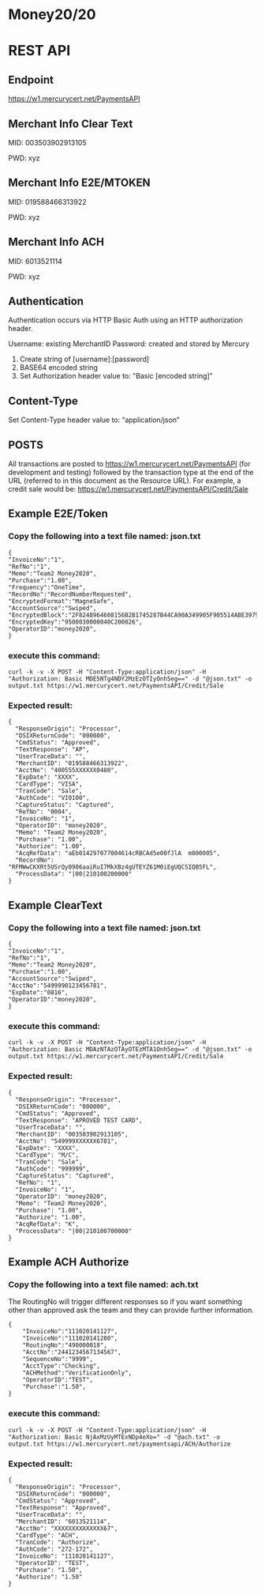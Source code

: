Money20/20
=========

# REST API

## Endpoint

https://w1.mercurycert.net/PaymentsAPI

## Merchant Info Clear Text

MID: 003503902913105

PWD: xyz

## Merchant Info E2E/MTOKEN

MID: 019588466313922

PWD: xyz

## Merchant Info ACH
MID: 6013521114

PWD: xyz

## Authentication

Authentication occurs via HTTP Basic Auth using an HTTP authorization header.

Username: existing MerchantID Password: created and stored by Mercury

1. Create string of [username]:[password]
2. BASE64 encoded string
3. Set Authorization header value to: "Basic [encoded string]"

## Content-Type

Set Content-Type header value to: “application/json”

## POSTS

All transactions are posted to https://w1.mercurycert.net/PaymentsAPI (for development and testing) followed by the transaction type at the end of the URL (referred to in this document as the Resource URL). For example, a credit sale would be: https://w1.mercurycert.net/PaymentsAPI/Credit/Sale

## Example E2E/Token

### Copy the following into a text file named:  json.txt

```
{
"InvoiceNo":"1",
"RefNo":"1",
"Memo":"Team2 Money2020",
"Purchase":"1.00",
"Frequency":"OneTime",
"RecordNo":"RecordNumberRequested",
"EncryptedFormat":"MagneSafe",
"AccountSource":"Swiped",
"EncryptedBlock":"2F8248964608156B2B1745287B44CA90A349905F905514ABE3979D7957F13804705684B1C9D5641C",
"EncryptedKey":"9500030000040C200026",
"OperatorID":"money2020",
}

```

### execute this command:

```
curl -k -v -X POST -H "Content-Type:application/json" -H "Authorization: Basic MDE5NTg4NDY2MzEzOTIyOnh5eg==" -d "@json.txt" -o output.txt https://w1.mercurycert.net/PaymentsAPI/Credit/Sale
```

### Expected result:

```
{
  "ResponseOrigin": "Processor",
  "DSIXReturnCode": "000000",
  "CmdStatus": "Approved",
  "TextResponse": "AP",
  "UserTraceData": "",
  "MerchantID": "019588466313922",
  "AcctNo": "400555XXXXXX0480",
  "ExpDate": "XXXX",
  "CardType": "VISA",
  "TranCode": "Sale",
  "AuthCode": "VI0100",
  "CaptureStatus": "Captured",
  "RefNo": "0004",
  "InvoiceNo": "1",
  "OperatorID": "money2020",
  "Memo": "Team2 Money2020",
  "Purchase": "1.00",
  "Authorize": "1.00",
  "AcqRefData": "aEb014297077004614cRBCAd5e00fJlA  m000005",
  "RecordNo": "RFMWwCKXRt5USrQy0906aaiRuI7MkXBz4gUTEYZ61M0iEgUQCSIQB5FL",
  "ProcessData": "|00|210100200000"
}
```

## Example ClearText

### Copy the following into a text file named:  json.txt

```
{
"InvoiceNo":"1",
"RefNo":"1",
"Memo":"Team2 Money2020",
"Purchase":"1.00",
"AccountSource":"Swiped",
"AcctNo":"5499990123456781",
"ExpDate":"0816",
"OperatorID":"money2020",
}
```

### execute this command:

```
curl -k -v -X POST -H "Content-Type:application/json" -H "Authorization: Basic MDAzNTAzOTAyOTEzMTA1Onh5eg==" -d "@json.txt" -o output.txt https://w1.mercurycert.net/PaymentsAPI/Credit/Sale
```

### Expected result:

```
{
  "ResponseOrigin": "Processor",
  "DSIXReturnCode": "000000",
  "CmdStatus": "Approved",
  "TextResponse": "APROVED TEST CARD",
  "UserTraceData": "",
  "MerchantID": "003503902913105",
  "AcctNo": "549999XXXXXX6781",
  "ExpDate": "XXXX",
  "CardType": "M/C",
  "TranCode": "Sale",
  "AuthCode": "999999",
  "CaptureStatus": "Captured",
  "RefNo": "1",
  "InvoiceNo": "1",
  "OperatorID": "money2020",
  "Memo": "Team2 Money2020",
  "Purchase": "1.00",
  "Authorize": "1.00",
  "AcqRefData": "K",
  "ProcessData": "|00|210100700000"
}
```


## Example ACH Authorize

### Copy the following into a text file named:  ach.txt

The RoutingNo will trigger different responses so if you want something other than approved ask the team and they can provide further information.

```
{
    "InvoiceNo":"111020141127",
    "InvoiceNo":"111020141280",
    "RoutingNo":"490000018",
    "AcctNo":"2441234567134567",
    "SequenceNo":"9999",
    "AcctType":"Checking",
    "ACHMethod":"VerificationOnly",
    "OperatorID":"TEST",
    "Purchase":"1.50",
}
```

### execute this command:

```
curl -k -v -X POST -H "Content-Type:application/json" -H "Authorization: Basic NjAxMzUyMTExNDp4eXo=" -d "@ach.txt" -o output.txt https://w1.mercurycert.net/paymentsapi/ACH/Authorize
```

### Expected result:

```
{
  "ResponseOrigin": "Processor",
  "DSIXReturnCode": "000000",
  "CmdStatus": "Approved",
  "TextResponse": "Approved",
  "UserTraceData": "",
  "MerchantID": "6013521114",
  "AcctNo": "XXXXXXXXXXXXXX67",
  "CardType": "ACH",
  "TranCode": "Authorize",
  "AuthCode": "272-172",
  "InvoiceNo": "111020141127",
  "OperatorID": "TEST",
  "Purchase": "1.50",
  "Authorize": "1.50"
}
```

